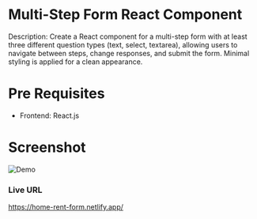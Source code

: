 # Multi-Step Form React Component

Description: 
Create a React component for a multi-step form with at least three different question types (text, select, textarea), allowing users to navigate between steps, change responses, and submit the form. Minimal styling is applied for a clean appearance.

# Pre Requisites

- Frontend: React.js

# Screenshot
![Demo](https://github.com/Mirza-Hassan/React_Multi-Step_Form/assets/17096257/6ecb56ba-1084-49cd-a1ab-358a1fc22625)

### Live URL 
https://home-rent-form.netlify.app/
